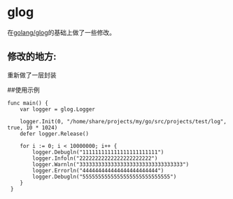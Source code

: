 glog
====

在[golang/glog](https://github.com/golang/glog)的基础上做了一些修改。

## 修改的地方:
重新做了一层封装

##使用示例 
```
func main() {
    var logger = glog.Logger

    logger.Init(0, "/home/share/projects/my/go/src/projects/test/log", true, 10 * 1024)
    defer logger.Release()

    for i := 0; i < 10000000; i++ {
        logger.Debugln("111111111111111111111111")
        logger.Infoln("22222222222222222222222")
        logger.Warnln("333333333333333333333333333333333")
        logger.Errorln("444444444444444444444444")
        logger.Debugln("5555555555555555555555555555")
    }
 }
 ```
